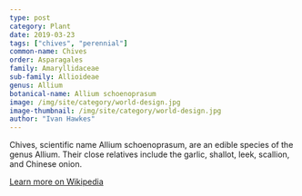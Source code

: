 ```yaml
---
type: post
category: Plant
date: 2019-03-23
tags: ["chives", "perennial"]
common-name: Chives
order: Asparagales
family: Amaryllidaceae
sub-family: Allioideae
genus: Allium
botanical-name: Allium schoenoprasum
image: /img/site/category/world-design.jpg
image-thumbnail: /img/site/category/world-design.jpg
author: "Ivan Hawkes"
---
```


Chives, scientific name Allium schoenoprasum, are an edible species of the genus Allium. Their close relatives include the garlic, shallot, leek, scallion, and Chinese onion.

[Learn more on Wikipedia](https://en.wikipedia.org/wiki/Chives)